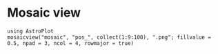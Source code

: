# Mosaic view

```@example mosaic
using AstroPlot
mosaicview("mosaic", "pos_", collect(1:9:100), ".png"; fillvalue = 0.5, npad = 3, ncol = 4, rowmajor = true)
```